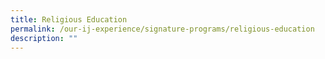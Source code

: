 ```yaml
---
title: Religious Education
permalink: /our-ij-experience/signature-programs/religious-education
description: ""
---
```

